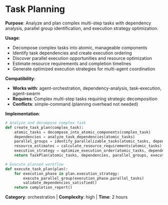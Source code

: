 # Task Planning

**Purpose**: Analyze and plan complex multi-step tasks with dependency analysis, parallel group identification, and execution strategy optimization.

**Usage**: 
- Decompose complex tasks into atomic, manageable components
- Identify task dependencies and create execution ordering
- Discover parallel execution opportunities and resource optimization
- Estimate resource requirements and completion timelines
- Generate optimized execution strategies for multi-agent coordination

**Compatibility**: 
- **Works with**: agent-orchestration, dependency-analysis, task-execution, agent-swarm
- **Requires**: Complex multi-step tasks requiring strategic decomposition
- **Conflicts**: simple-command (planning overhead not needed)

**Implementation**:
```python
# Analyze and decompose complex task
def create_task_plan(complex_task):
    atomic_tasks = decompose_into_atomic_components(complex_task)
    dependencies = analyze_task_dependencies(atomic_tasks)
    parallel_groups = identify_parallelizable_tasks(atomic_tasks, dependencies)
    resource_estimates = calculate_resource_requirements(atomic_tasks)
    execution_strategy = optimize_execution_order(atomic_tasks, dependencies, parallel_groups)
    return TaskPlan(atomic_tasks, dependencies, parallel_groups, execution_strategy)

# Execute planned workflow
def execute_task_plan(plan):
    for execution_phase in plan.execution_strategy:
        execute_parallel_group(execution_phase.parallel_tasks)
        validate_dependencies_satisfied()
    return completion_report()
```

**Category**: orchestration | **Complexity**: high | **Time**: 2 hours